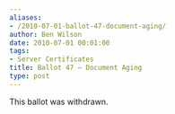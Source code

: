 ```yaml
---
aliases:
- /2010-07-01-ballot-47-document-aging/
author: Ben Wilson
date: 2010-07-01 00:01:00
tags:
- Server Certificates
title: Ballot 47 – Document Aging
type: post
---
```


This ballot was withdrawn.
